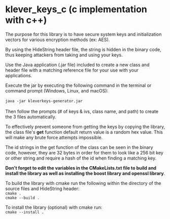 # klever_keys_c (c implementation with c++)

The purpose for this library is to have secure system keys and initialization vectors for various encryption methods (ex: AES).

By using the HideString header file, the string is hidden in the binary code, thus keeping attackers from taking and using your keys.

Use the Java application (.jar file) included to create a new class 
and header file with a matching reference file for your use with your applications.

Execute the jar by executing the following command in the terminal or command prompt (Windows, Linux, and macOS):<br><br>
`java -jar kleverkeys-generator.jar`<br><br>
Then follow the prompts (# of keys & ivs, class name, and path) to create the 3 files automatically.

To effectively prevent someone from getting the keys by copying the library, the class file's <b>get</b> function default
return value is a random hex value. This will make any brute force attempts impossible.

The id strings in the get function of the class can be seen in the binary code, however, they are 32 bytes in order for them to look like a 256 bit key or other string and require a hash of the id when finding a matching key.

<b>Don't forget to edit the variables in the CMakeLists.txt file to build and install the library as well as installing the boost library and openssl library</b>.

To build the library with cmake run the following within the directory of the source files and HideString header:
<br>
`cmake .`<br>
`cmake --build .`

To install the library (optional) with cmake run:<br>
`cmake --install .`
